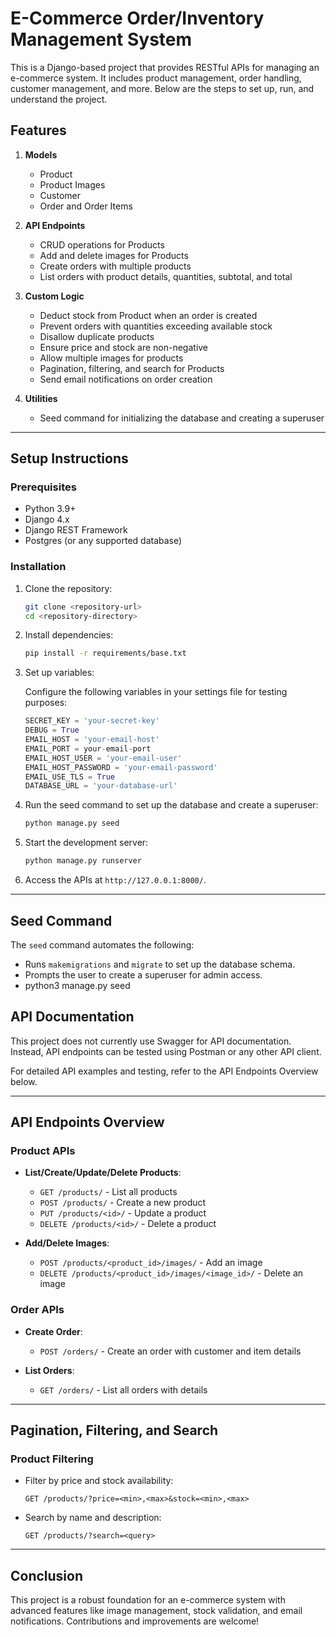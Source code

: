 # E-Commerce Order/Inventory Management System

This is a Django-based project that provides RESTful APIs for managing an e-commerce system. It includes product management, order handling, customer management, and more. Below are the steps to set up, run, and understand the project.

## Features

1. **Models**
   - Product
   - Product Images
   - Customer
   - Order and Order Items

2. **API Endpoints**
   - CRUD operations for Products
   - Add and delete images for Products
   - Create orders with multiple products
   - List orders with product details, quantities, subtotal, and total

3. **Custom Logic**
   - Deduct stock from Product when an order is created
   - Prevent orders with quantities exceeding available stock
   - Disallow duplicate products
   - Ensure price and stock are non-negative
   - Allow multiple images for products
   - Pagination, filtering, and search for Products
   - Send email notifications on order creation

4. **Utilities**
   - Seed command for initializing the database and creating a superuser

---

## Setup Instructions

### Prerequisites

- Python 3.9+
- Django 4.x
- Django REST Framework
- Postgres (or any supported database)

### Installation

1. Clone the repository:

   ```bash
   git clone <repository-url>
   cd <repository-directory>
   ```

2. Install dependencies:

   ```bash
   pip install -r requirements/base.txt
   ```

3. Set up variables:

   Configure the following variables in your settings file for testing purposes:

   ```python
   SECRET_KEY = 'your-secret-key'
   DEBUG = True
   EMAIL_HOST = 'your-email-host'
   EMAIL_PORT = your-email-port
   EMAIL_HOST_USER = 'your-email-user'
   EMAIL_HOST_PASSWORD = 'your-email-password'
   EMAIL_USE_TLS = True
   DATABASE_URL = 'your-database-url'
   ```

4. Run the seed command to set up the database and create a superuser:

   ```bash
   python manage.py seed
   ```

5. Start the development server:

   ```bash
   python manage.py runserver
   ```

6. Access the APIs at `http://127.0.0.1:8000/`.

---

## Seed Command

The `seed` command automates the following:

- Runs `makemigrations` and `migrate` to set up the database schema.
- Prompts the user to create a superuser for admin access.
- python3 manage.py seed 

## API Documentation

This project does not currently use Swagger for API documentation. Instead, API endpoints can be tested using Postman or any other API client.

For detailed API examples and testing, refer to the API Endpoints Overview below.

---

## API Endpoints Overview

### Product APIs

- **List/Create/Update/Delete Products**:
  - `GET /products/` - List all products
  - `POST /products/` - Create a new product
  - `PUT /products/<id>/` - Update a product
  - `DELETE /products/<id>/` - Delete a product

- **Add/Delete Images**:
  - `POST /products/<product_id>/images/` - Add an image
  - `DELETE /products/<product_id>/images/<image_id>/` - Delete an image

### Order APIs

- **Create Order**:
  - `POST /orders/` - Create an order with customer and item details

- **List Orders**:
  - `GET /orders/` - List all orders with details

---

## Pagination, Filtering, and Search

### Product Filtering

- Filter by price and stock availability:
  ```
  GET /products/?price=<min>,<max>&stock=<min>,<max>
  ```

- Search by name and description:
  ```
  GET /products/?search=<query>
  ```

---

## Conclusion

This project is a robust foundation for an e-commerce system with advanced features like image management, stock validation, and email notifications. Contributions and improvements are welcome!
